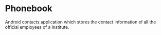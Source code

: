 # Phonebook
Android contacts application which stores the contact information of all the official employees of a Institute.
